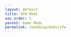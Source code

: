 ```yaml
---
layout: default
title: SFW Mods
nav_order: 1
parent: Game Mods
permalink: /modding/mods/sfw
---
```

<!-- 
{: .note }
> {: .opaque }
> 
> 
> 
-->